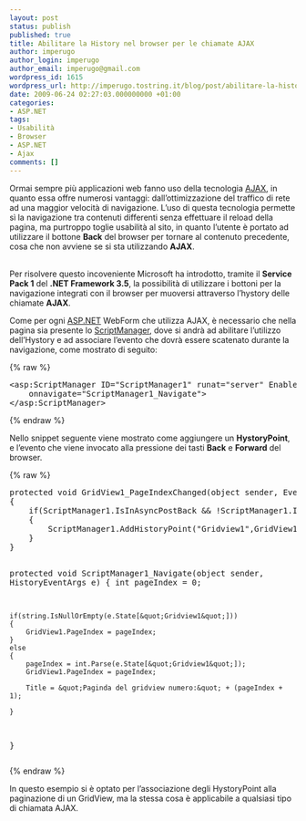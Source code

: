 ```yaml
---
layout: post
status: publish
published: true
title: Abilitare la History nel browser per le chiamate AJAX
author: imperugo
author_login: imperugo
author_email: imperugo@gmail.com
wordpress_id: 1615
wordpress_url: http://imperugo.tostring.it/blog/post/abilitare-la-history-nel-browser-per-le-chiamate-ajax/
date: 2009-06-24 02:27:03.000000000 +01:00
categories:
- ASP.NET
tags:
- Usabilità
- Browser
- ASP.NET
- Ajax
comments: []
---
```

<p>Ormai sempre pi&ugrave; applicazioni web fanno uso della tecnologia <a rel="nofollow" target="_blank" href="http://en.wikipedia.org/wiki/Ajax_(programming)">AJAX</a>, in quanto essa offre numerosi vantaggi: dall&rsquo;ottimizzazione del traffico di rete ad una maggior velocit&agrave; di navigazione. L&rsquo;uso di questa tecnologia permette s&igrave; la navigazione tra contenuti differenti senza effettuare il reload della pagina, ma purtroppo toglie usabilit&agrave; al sito, in quanto l&rsquo;utente &egrave; portato ad utilizzare il bottone <strong>Back</strong> del browser per tornare al contenuto precedente, cosa che non avviene se si sta utilizzando <strong>AJAX</strong>.</p>
<p><br />
Per risolvere questo incoveniente Microsoft ha introdotto, tramite il <strong>Service Pack 1</strong> del <strong>.NET Framework 3.5</strong>, la possibilit&agrave; di utilizzare i bottoni per la navigazione integrati con il browser per muoversi attraverso l&rsquo;hystory delle chiamate <strong>AJAX</strong>.</p>
<p>Come per ogni <a rel="nofollow" target="_blank" href="http://www.asp.net">ASP.NET</a> WebForm che utilizza AJAX, &egrave; necessario che nella pagina sia presente lo <a rel="nofollow" target="_blank" href="http://msdn.microsoft.com/it-it/library/system.web.ui.scriptmanager.aspx">ScriptManager</a>, dove si andr&agrave; ad abilitare l&rsquo;utilizzo dell&rsquo;Hystory e ad associare l&rsquo;evento che dovr&agrave; essere scatenato durante la navigazione, come mostrato di seguito:</p>
{% raw %}<pre class="brush: xml; ruler: true;">
&lt;asp:ScriptManager ID=&quot;ScriptManager1&quot; runat=&quot;server&quot; EnableHistory=&quot;True&quot; 
    onnavigate=&quot;ScriptManager1_Navigate&quot;&gt;
&lt;/asp:ScriptManager&gt;</pre>{% endraw %}
<p>Nello snippet seguente viene mostrato come aggiungere un <strong>HystoryPoint</strong>, e l&rsquo;evento che viene invocato alla pressione dei tasti <strong>Back</strong> e <strong>Forward</strong> del browser.</p>
{% raw %}<pre class="brush: csharp; ruler: true;">
protected void GridView1_PageIndexChanged(object sender, EventArgs e)
{
    if(ScriptManager1.IsInAsyncPostBack &amp;&amp; !ScriptManager1.IsNavigating)
    {
        ScriptManager1.AddHistoryPoint(&quot;Gridview1&quot;,GridView1.PageIndex.ToString());
    }
}

protected void ScriptManager1_Navigate(object sender, HistoryEventArgs e)
{
    int pageIndex = 0;

    if(string.IsNullOrEmpty(e.State[&quot;Gridview1&quot;]))
    {
        GridView1.PageIndex = pageIndex;
    }
    else
    {
        pageIndex = int.Parse(e.State[&quot;Gridview1&quot;]);
        GridView1.PageIndex = pageIndex;

        Title = &quot;Paginda del gridview numero:&quot; + (pageIndex + 1);

    }
}</pre>{% endraw %}
<p>In questo esempio si &egrave; optato per l&rsquo;associazione degli HystoryPoint alla paginazione di un GridView, ma la stessa cosa &egrave; applicabile a qualsiasi tipo di chiamata AJAX.</p>
